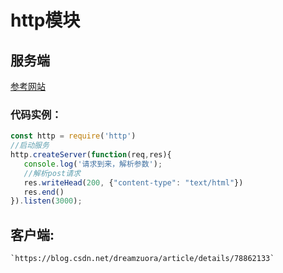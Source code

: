 # http模块
  ## 服务端
   [参考网站](https://blog.csdn.net/zhaoguanghui2012/article/details/74452221?locationNum=2&fps=1)
   ### 代码实例：
  ```Javascript
const http = require('http')
//启动服务
http.createServer(function(req,res){
     console.log('请求到来，解析参数');
     //解析post请求
     res.writeHead(200, {"content-type": "text/html"})
     res.end()
}).listen(3000);
```
  ## 客户端:
    `https://blog.csdn.net/dreamzuora/article/details/78862133`
  
